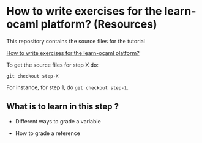 # How to write exercises for the learn-ocaml platform? (Resources)

This repository contains the source files for the tutorial

[How to write exercises for the learn-ocaml platform?](https://github.com/ocaml-sf/learn-ocaml/blob/master/docs/howto-write-exercises.md)

To get the source files for step X do:
```
git checkout step-X
```
For instance, for step 1, do `git checkout step-1`.

## What is to learn in this step ?
- Different ways to grade a variable 

- How to grade a reference
